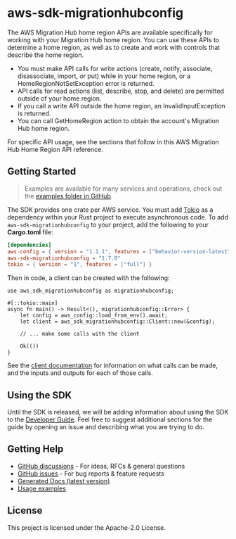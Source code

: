 # aws-sdk-migrationhubconfig

The AWS Migration Hub home region APIs are available specifically for working with your Migration Hub home region. You can use these APIs to determine a home region, as well as to create and work with controls that describe the home region.
  - You must make API calls for write actions (create, notify, associate, disassociate, import, or put) while in your home region, or a HomeRegionNotSetException error is returned.
  - API calls for read actions (list, describe, stop, and delete) are permitted outside of your home region.
  - If you call a write API outside the home region, an InvalidInputException is returned.
  - You can call GetHomeRegion action to obtain the account's Migration Hub home region.

For specific API usage, see the sections that follow in this AWS Migration Hub Home Region API reference.

## Getting Started

> Examples are available for many services and operations, check out the
> [examples folder in GitHub](https://github.com/awslabs/aws-sdk-rust/tree/main/examples).

The SDK provides one crate per AWS service. You must add [Tokio](https://crates.io/crates/tokio)
as a dependency within your Rust project to execute asynchronous code. To add `aws-sdk-migrationhubconfig` to
your project, add the following to your **Cargo.toml** file:

```toml
[dependencies]
aws-config = { version = "1.1.1", features = ["behavior-version-latest"] }
aws-sdk-migrationhubconfig = "1.7.0"
tokio = { version = "1", features = ["full"] }
```

Then in code, a client can be created with the following:

```rust,no_run
use aws_sdk_migrationhubconfig as migrationhubconfig;

#[::tokio::main]
async fn main() -> Result<(), migrationhubconfig::Error> {
    let config = aws_config::load_from_env().await;
    let client = aws_sdk_migrationhubconfig::Client::new(&config);

    // ... make some calls with the client

    Ok(())
}
```

See the [client documentation](https://docs.rs/aws-sdk-migrationhubconfig/latest/aws_sdk_migrationhubconfig/client/struct.Client.html)
for information on what calls can be made, and the inputs and outputs for each of those calls.

## Using the SDK

Until the SDK is released, we will be adding information about using the SDK to the
[Developer Guide](https://docs.aws.amazon.com/sdk-for-rust/latest/dg/welcome.html). Feel free to suggest
additional sections for the guide by opening an issue and describing what you are trying to do.

## Getting Help

* [GitHub discussions](https://github.com/awslabs/aws-sdk-rust/discussions) - For ideas, RFCs & general questions
* [GitHub issues](https://github.com/awslabs/aws-sdk-rust/issues/new/choose) - For bug reports & feature requests
* [Generated Docs (latest version)](https://awslabs.github.io/aws-sdk-rust/)
* [Usage examples](https://github.com/awslabs/aws-sdk-rust/tree/main/examples)

## License

This project is licensed under the Apache-2.0 License.

